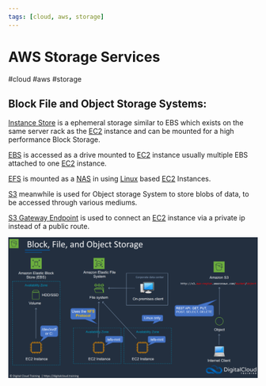 ```yaml
---
tags: [cloud, aws, storage]
---
```

# AWS Storage Services
#cloud #aws #storage 

## Block File and Object Storage Systems:

[Instance Store](Cloud%20Computing/AWS/Storage/Instance%20Store.md) is a ephemeral storage similar to EBS which exists on the same server rack as the [EC2](Cloud%20Computing/AWS/Compute/EC2.md) instance and can be mounted for a high performance Block Storage.

[EBS](Cloud%20Computing/AWS/Storage/EBS.md) is accessed as a drive mounted to [EC2](Cloud%20Computing/AWS/Compute/EC2.md) instance usually multiple EBS attached to one [EC2](Cloud%20Computing/AWS/Compute/EC2.md) instance.

[EFS](Cloud%20Computing/AWS/Storage/EFS.md) is mounted as a [NAS](Networking/NAS.md) in using [](Networking/NAS.md#NFS) [Linux](Cyber%20Operations/Operation%20Tools/Linux.md) based [EC2](Cloud%20Computing/AWS/Compute/EC2.md) Instances.

[S3](Cloud%20Computing/AWS/Storage/S3.md) meanwhile is used for Object storage System to store blobs of data, to be accessed through various mediums.

[S3 Gateway Endpoint](Cloud%20Computing/AWS/Storage/S3.md#S3%20Gateway%20Endpoint) is used to connect an [EC2](Cloud%20Computing/AWS/Compute/EC2.md) instance via a private ip instead of a public route.


![](Attachments/Pasted%20image%2020230309004811.png)